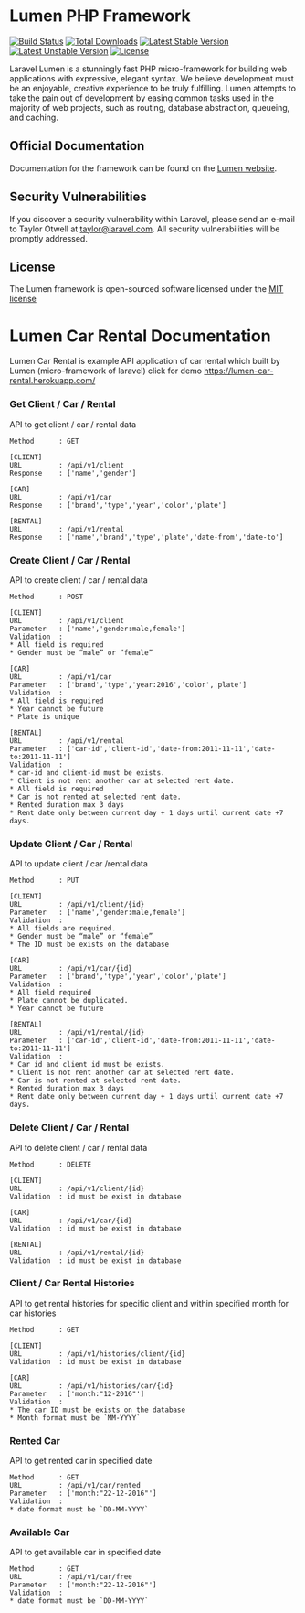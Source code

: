 # Lumen PHP Framework

[![Build Status](https://travis-ci.org/laravel/lumen-framework.svg)](https://travis-ci.org/laravel/lumen-framework)
[![Total Downloads](https://poser.pugx.org/laravel/lumen-framework/d/total.svg)](https://packagist.org/packages/laravel/lumen-framework)
[![Latest Stable Version](https://poser.pugx.org/laravel/lumen-framework/v/stable.svg)](https://packagist.org/packages/laravel/lumen-framework)
[![Latest Unstable Version](https://poser.pugx.org/laravel/lumen-framework/v/unstable.svg)](https://packagist.org/packages/laravel/lumen-framework)
[![License](https://poser.pugx.org/laravel/lumen-framework/license.svg)](https://packagist.org/packages/laravel/lumen-framework)

Laravel Lumen is a stunningly fast PHP micro-framework for building web applications with expressive, elegant syntax. We believe development must be an enjoyable, creative experience to be truly fulfilling. Lumen attempts to take the pain out of development by easing common tasks used in the majority of web projects, such as routing, database abstraction, queueing, and caching.

## Official Documentation

Documentation for the framework can be found on the [Lumen website](http://lumen.laravel.com/docs).

## Security Vulnerabilities

If you discover a security vulnerability within Laravel, please send an e-mail to Taylor Otwell at taylor@laravel.com. All security vulnerabilities will be promptly addressed.

## License

The Lumen framework is open-sourced software licensed under the [MIT license](http://opensource.org/licenses/MIT)

# Lumen Car Rental Documentation
Lumen Car Rental is example API application of car rental which built by Lumen (micro-framework of laravel)
click for demo https://lumen-car-rental.herokuapp.com/
### Get Client / Car / Rental
API to get client / car / rental data
```
Method      : GET

[CLIENT]
URL         : /api/v1/client
Response    : ['name','gender']

[CAR]
URL         : /api/v1/car
Response    : ['brand','type','year','color','plate']

[RENTAL]
URL         : /api/v1/rental
Response    : ['name','brand','type','plate','date-from','date-to']
```

### Create Client / Car / Rental
API to create client / car / rental data
```
Method      : POST

[CLIENT]
URL         : /api/v1/client
Parameter   : ['name','gender:male,female']
Validation  :
* All field is required
* Gender must be “male” or “female”

[CAR]
URL         : /api/v1/car
Parameter   : ['brand','type','year:2016','color','plate']
Validation  :
* All field is required
* Year cannot be future
* Plate is unique

[RENTAL]
URL         : /api/v1/rental
Parameter   : ['car-id','client-id','date-from:2011-11-11','date-to:2011-11-11']
Validation  :
* car-id and client-id must be exists.
* Client is not rent another car at selected rent date.
* All field is required
* Car is not rented at selected rent date.
* Rented duration max 3 days
* Rent date only between current day + 1 days until current date +7 days.
```

### Update Client / Car / Rental
API to update client / car /rental data
```
Method      : PUT

[CLIENT]
URL         : /api/v1/client/{id}
Parameter   : ['name','gender:male,female']
Validation  :
* All fields are required.
* Gender must be “male” or “female”
* The ID must be exists on the database

[CAR]
URL         : /api/v1/car/{id}
Parameter   : ['brand','type','year','color','plate']
Validation  :
* All field required
* Plate cannot be duplicated.
* Year cannot be future

[RENTAL]
URL         : /api/v1/rental/{id}
Parameter   : ['car-id','client-id','date-from:2011-11-11','date-to:2011-11-11']
Validation  :
* Car id and client id must be exists.
* Client is not rent another car at selected rent date.
* Car is not rented at selected rent date.
* Rented duration max 3 days
* Rent date only between current day + 1 days until current date +7 days.
```

### Delete Client / Car / Rental
API to delete client / car / rental data
```
Method      : DELETE

[CLIENT]
URL         : /api/v1/client/{id}
Validation  : id must be exist in database

[CAR]
URL         : /api/v1/car/{id}
Validation  : id must be exist in database

[RENTAL]
URL         : /api/v1/rental/{id}
Validation  : id must be exist in database
```

### Client / Car Rental Histories
API to get rental histories for specific client and within specified month for car histories
```
Method      : GET

[CLIENT]
URL         : /api/v1/histories/client/{id}
Validation  : id must be exist in database

[CAR]
URL         : /api/v1/histories/car/{id}
Parameter   : ['month:"12-2016"']
Validation  :
* The car ID must be exists on the database
* Month format must be `MM-YYYY`
```

### Rented Car
API to get rented car in specified date
```
Method      : GET
URL         : /api/v1/car/rented
Parameter   : ['month:"22-12-2016"']
Validation  :
* date format must be `DD-MM-YYYY`
```

### Available Car
API to get available car in specified date
```
Method      : GET
URL         : /api/v1/car/free
Parameter   : ['month:"22-12-2016"']
Validation  :
* date format must be `DD-MM-YYYY`
```